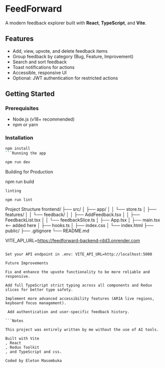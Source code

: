 # FeedForward

A modern feedback explorer built with **React**, **TypeScript**, and **Vite**.

## Features

- Add, view, upvote, and delete feedback items
- Group feedback by category (Bug, Feature, Improvement)
- Search and sort feedback
- Toast notifications for actions
- Accessible, responsive UI
- Optional: JWT authentication for restricted actions

## Getting Started

### Prerequisites

- Node.js (v18+ recommended)
- npm or yarn

### Installation

```bash
npm install
```Running the app

npm run dev

```
Building for Production

npm run build

```
linting

npm run lint

```
Project Structure
frontend/
  ├── src/
  │   ├── app/
  │   │   └── store.ts
  │   ├── features/
  │   │   └── feedback/
  │   │       ├── AddFeedback.tsx
  │   │       ├── FeedbackList.tsx
  │   │       └── feedbackSlice.ts
  │   ├── App.tsx
  │   ├── main.tsx       <-- added here
  │   ├── hooks.ts
  │   ├── index.css
  │   └── index.html
  ├── public/
  ├── .gitignore
  └── README.md


VITE_API_URL=https://feedforward-backend-rdd3.onrender.com

```Environment Variables

Set your API endpoint in .env: VITE_API_URL=http://localhost:5000

Future Improvements

Fix and enhance the upvote functionality to be more reliable and responsive.

Add full TypeScript strict typing across all components and Redux slices for better type safety.

Implement more advanced accessibility features (ARIA live regions, keyboard focus management).

 Add authentication and user-specific feedback history.

```Notes

This project was entirely written by me without the use of AI tools.

Built with Vite
, React
, Redux Toolkit
, and TypeScript and css.

Coded by Eleton Masombuka
